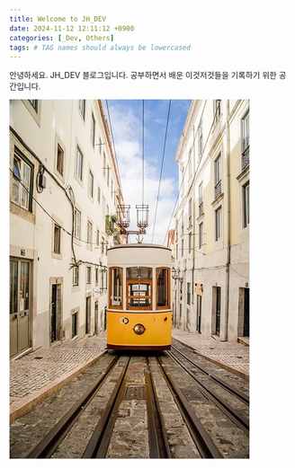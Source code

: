 ```yaml
---
title: Welcome to JH_DEV
date: 2024-11-12 12:11:12 +0900
categories: [_Dev, Others]
tags: # TAG names should always be lowercased
---
```






안녕하세요. JH_DEV 블로그입니다. 공부하면서 배운 이것저것들을 기록하기 위한 공간입니다.



![lisbon-8275994_640](../assets/img/contents/2024-11-13-first/lisbon-8275994_640.jpg)





